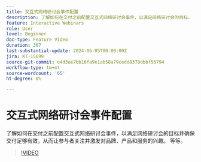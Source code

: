 ```yaml
---
title: 交互式网络研讨会事件配置
description: 了解如何在交付之前配置交互式网络研讨会事件，以满足网络研讨会的目标。
feature: Interactive Webinars
role: User
level: Beginner
doc-type: Feature Video
duration: 307
last-substantial-update: 2024-06-05T00:00:00Z
jira: KT-15699
source-git-commit: e4d3ae7bb16fa9e1ab58a79cedd8378dbbf56794
workflow-type: tm+mt
source-wordcount: '65'
ht-degree: 0%

---
```



# 交互式网络研讨会事件配置

了解如何在交付之前配置交互式网络研讨会事件，以满足网络研讨会的目标并确保交付足够有效，从而让参与者关注并激发对品牌、产品和服务的兴趣。 等等。

>[!VIDEO](https://video.tv.adobe.com/v/3429637/?learn=on)

